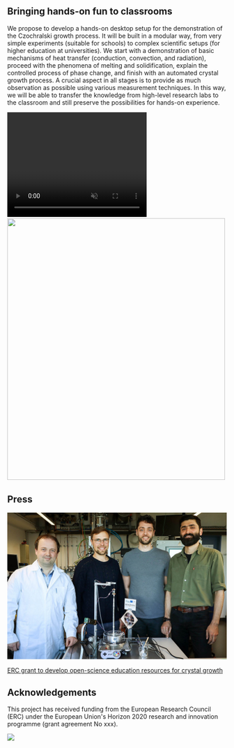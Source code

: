 
## Bringing hands-on fun to classrooms

We propose to develop a hands-on desktop setup for the demonstration of the Czochralski growth process. It will be built in a modular way, from very simple experiments (suitable for schools) to complex scientific setups (for higher education at universities). We start with a demonstration of basic mechanisms of heat transfer (conduction, convection, and radiation), proceed with the phenomena of melting and solidification, explain the controlled process of phase change, and finish with an automated crystal growth process. A crucial aspect in all stages is to provide as much observation as possible using various measurement techniques. In this way, we will be able to transfer the knowledge from high-level research labs to the classroom and still preserve the possibilities for hands-on experience.

<video width="320" height="240" autoplay loop muted>
  <source src="https://raw.githubusercontent.com/poc-handsome/poc-handsome.github.io/master/democz_150x_52min.mp4" type="video/mp4">
</video>

<img src="https://raw.githubusercontent.com/poc-handsome/master/poc-handsome.github.io/democz_150x.gif" width="500" height="600">


## Press

<img src="https://raw.githubusercontent.com/poc-handsome/poc-handsome.github.io/master/Handsome_Team-IKZ.jpg">

[ERC grant to develop open-science education resources for crystal growth](https://www.ikz-berlin.de/en/public-relations/news/article/erc-grant-to-develop-open-science-education-resources-for-crystal-growth)

## Acknowledgements

This project has received funding from the European Research Council (ERC) under the European Union's Horizon 2020 research and innovation programme (grant agreement No xxx).

<img src="https://raw.githubusercontent.com/nemocrys/pyelmer/master/EU-ERC.png">
